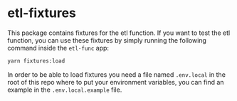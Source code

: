 # etl-fixtures

This package contains fixtures for the etl function.
If you want to test the etl function, you can use these fixtures by simply
running the following command inside the `etl-func` app:

```bash
yarn fixtures:load
```

In order to be able to load fixtures you need a file named `.env.local` in the
root of this repo where to put your environment variables, you can find an
example in the `.env.local.example` file.
